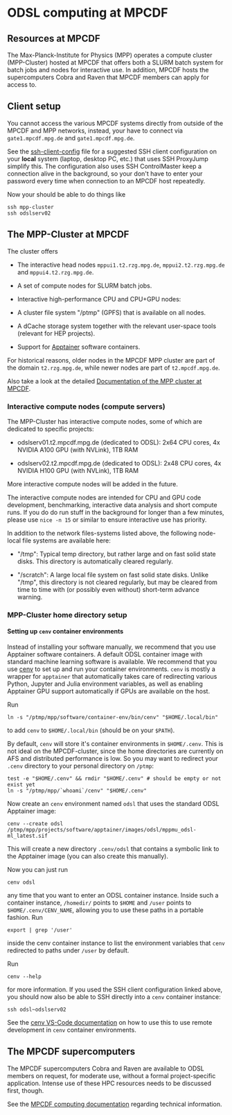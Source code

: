 # ODSL computing at MPCDF

## Resources at MPCDF

The Max-Planck-Institute for Physics (MPP) operates a compute cluster (MPP-Cluster) hosted at MPCDF that offers both a SLURM batch system for batch jobs and nodes for interactive use. In addition, MPCDF hosts the supercomputers Cobra and Raven that MPCDF members can apply for access to.


## Client setup

You cannot access the various MPCDF systems directly from outside of the MPCDF and MPP networks, instead, your have to connect via `gate1.mpcdf.mpg.de` and `gate1.mpcdf.mpg.de`.

See the [ssh-client-config](ssh-client-config) file for a suggested SSH client configuration on your **local** system (laptop, desktop PC, etc.) that uses SSH ProxyJump simplify this. The configuration also uses SSH ControlMaster keep a connection alive in the background, so your don't have to enter your password every time when connection to an MPCDF host repeatedly.

Now your should be able to do things like

```shell
ssh mpp-cluster
ssh odslserv02
```


## The MPP-Cluster at MPCDF

The cluster offers

* The interactive head nodes `mppui1.t2.rzg.mpg.de`, `mppui2.t2.rzg.mpg.de` and `mppui4.t2.rzg.mpg.de`.

* A set of compute nodes for SLURM batch jobs.

* Interactive high-performance CPU and CPU+GPU nodes:

* A cluster file system "/ptmp" (GPFS) that is available on all nodes.

* A dCache storage system together with the relevant user-space tools (relevant for HEP projects).
  
* Support for [Apptainer](https://apptainer.org/) software containers.

For historical reasons, older nodes in the MPCDF MPP cluster are part of the domain `t2.rzg.mpg.de`, while newer nodes are part of `t2.mpcdf.mpg.de`.

Also take a look at the detailed
[Documentation of the MPP cluster at MPCDF](https://docs.t2.mpcdf.mpg.de/).


### Interactive compute nodes (compute servers)

The MPP-Cluster has interactive compute nodes, some of which are dedicated to specific projects:

* odslserv01.t2.mpcdf.mpg.de (dedicated to ODSL): 2x64 CPU cores, 4x NVIDIA A100 GPU (with NVLink), 1TB RAM

* odslserv02.t2.mpcdf.mpg.de (dedicated to ODSL): 2x48 CPU cores, 4x NVIDIA H100 GPU (with NVLink), 1TB RAM

More interactive compute nodes will be added in the future.

The interactive compute nodes are intended for CPU and GPU code development, benchmarking, interactive data analysis and short compute runs. If you do do run stuff in the background for longer than a few minutes, please use `nice -n 15` or similar to ensure interactive use has priority.

In addition to the network files-systems listed above, the following node-local file systems are available here:

* "/tmp": Typical temp directory, but rather large and on fast solid state disks. This directory is automatically cleared regularly.

* "/scratch": A large local file system on fast solid state disks. Unlike "/tmp", this directory is not cleared regularly, but may be cleared from time to time with (or possibly even without) short-term advance warning.


### MPP-Cluster home directory setup

#### Setting up `cenv` container environments

Instead of installing your software manually, we recommend that you use Apptainer software containers. A default ODSL container image with standard machine learning software is available. We recommend that you use [cenv](https://github.com/oschulz/container-env) to set up and run your container environments. `cenv` is mostly a wrapper for `apptainer` that automatically takes care of redirecting various Python, Jupyter and Julia environment variables, as well as enabling Apptainer GPU support automatically if GPUs are available on the host.

Run

```shell
ln -s "/ptmp/mpp/software/container-env/bin/cenv" "$HOME/.local/bin"
```

to add `cenv` to `$HOME/.local/bin` (should be on your `$PATH`).

By default, `cenv` will store it's container environments in `$HOME/.cenv`. This is not ideal on the MPCDF-cluster, since the home directories are currently on AFS and distributed performance is low. So you may want to redirect your `.cenv` directory to
your personal directory on `/ptmp`:

```shell
test -e "$HOME/.cenv" && rmdir "$HOME/.cenv" # should be empty or not exist yet
ln -s "/ptmp/mpp/`whoami`/cenv" "$HOME/.cenv"
```

Now create an `cenv` environment named `odsl` that uses the standard ODSL Apptainer image:


```shell
cenv --create odsl /ptmp/mpp/projects/software/apptainer/images/odsl/mppmu_odsl-ml_latest.sif
```

This will create a new directory `.cenv/odsl` that contains a symbolic link to the Apptainer image (you can also create this manually).

Now you can just run

```shell
cenv odsl
```

any time that you want to enter an ODSL container instance. Inside such a container instance, `/homedir/` points to `$HOME` and `/user` points to `$HOME/.cenv/CENV_NAME`, allowing you to use these paths in a portable fashion. Run

```
export | grep '/user'
```

inside the cenv container instance to list the environment variables that `cenv` redirected to paths under `/user` by default.

Run

```shell
cenv --help
```

for more information. If you used the SSH client configuration linked above, you should now also be able to SSH directly into a `cenv` container instance:

```
ssh odsl~odslserv02
```

See the  [cenv VS-Code documentation](https://github.com/oschulz/container-env/blob/main/README-VSCode.md) on how to use this to use remote development in `cenv` container environments.


## The MPCDF supercomputers

The MPCDF supercomputers Cobra and Raven are available to ODSL members on request, for moderate use, without a formal project-specific application. Intense use of these HPC resources needs to be discussed first, though.

See the [MPCDF computing documentation](https://docs.mpcdf.mpg.de/doc/computing/index.html) regarding technical information.
